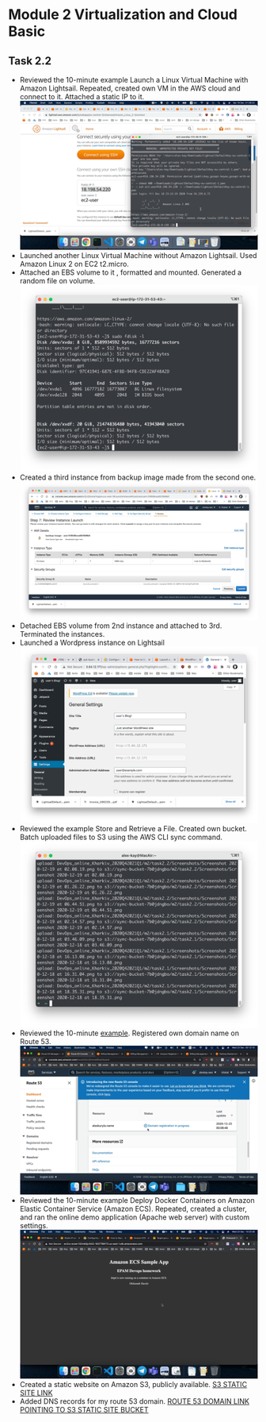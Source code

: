 # Module 2 Virtualization and Cloud Basic

## Task 2.2

* Reviewed the 10-minute example Launch a Linux Virtual Machine with Amazon Lightsail.
Repeated, created own VM in the AWS cloud and connect to it. Attached a static IP to it.
![Screenshot 1](https://github.com/alex-kay/DevOps_online_Kharkiv_2020Q42021Q1/blob/52f7eac1741bfdbfe404307e0c2934c9149015d7/m2/task2.2/Screenshots/Screenshot%202020-12-19%20at%2001.26.22.jpg)
* Launched another Linux Virtual Machine without Amazon Lightsail. Used Amazon Linux 2 on EC2 t2.micro.
* Attached an EBS volume to it , formatted and mounted. Generated a random file on volume.
![Screenshot 2](https://github.com/alex-kay/DevOps_online_Kharkiv_2020Q42021Q1/blob/52f7eac1741bfdbfe404307e0c2934c9149015d7/m2/task2.2/Screenshots/Screenshot%202020-12-19%20at%2002.08.19.jpg)
* Created a third instance from backup image made from the second one.
![Screenshot 3](https://github.com/alex-kay/DevOps_online_Kharkiv_2020Q42021Q1/blob/52f7eac1741bfdbfe404307e0c2934c9149015d7/m2/task2.2/Screenshots/Screenshot%202020-12-19%20at%2002.14.57.jpg)
* Detached EBS volume from 2nd instance and attached to 3rd. Terminated the instances.
* Launched a Wordpress instance on Lightsail
![Screenshot 4](https://github.com/alex-kay/DevOps_online_Kharkiv_2020Q42021Q1/blob/52f7eac1741bfdbfe404307e0c2934c9149015d7/m2/task2.2/Screenshots/Screenshot%202020-12-19%20at%2006.44.51.jpg)
* Reviewed the example Store and Retrieve a File. Created own bucket. Batch uploaded files to S3 using the AWS CLI sync command.
![Screenshot 5](https://github.com/alex-kay/DevOps_online_Kharkiv_2020Q42021Q1/blob/52f7eac1741bfdbfe404307e0c2934c9149015d7/m2/task2.2/Screenshots/Screenshot%202020-12-19%20at%2006.53.36.jpg)
* Reviewed the 10-minute [example](https://aws.amazon.com/getting-started/hands-on/get-a-domain/). Registered own domain name on Route 53.
![Screenshot 6](https://github.com/alex-kay/DevOps_online_Kharkiv_2020Q42021Q1/blob/52f7eac1741bfdbfe404307e0c2934c9149015d7/m2/task2.2/Screenshots/Screenshot%202020-12-23%20at%2000.12.15.jpg)
* Reviewed the 10-minute example Deploy Docker Containers on Amazon Elastic
Container Service (Amazon ECS). Repeated, created a cluster, and ran the online demo
application (Apache web server) with custom settings.
![Screenshot 7](https://github.com/alex-kay/DevOps_online_Kharkiv_2020Q42021Q1/blob/52f7eac1741bfdbfe404307e0c2934c9149015d7/m2/task2.2/Screenshots/Screenshot%202020-12-23%20at%2013.23.28.jpg)
* Created a static website on Amazon S3, publicly available. [S3 STATIC SITE LINK](http://alexkurylo.name.s3-website-us-east-1.amazonaws.com/)
* Added DNS records for my route 53 domain. [ROUTE 53 DOMAIN LINK POINTING TO S3 STATIC SITE BUCKET](http://alexkurylo.name)
